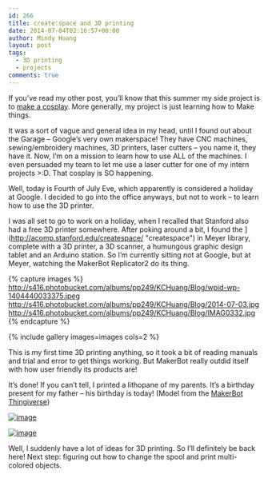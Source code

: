 ```yaml
---
id: 266
title: create:space and 3D printing
date: 2014-07-04T02:16:57+00:00
author: Mindy Huang
layout: post
tags:
  - 3D printing
  - projects
comments: true
---
```

If you&#8217;ve read my other post, you&#8217;ll know that this summer my side project is to [make a cosplay](http://mindyhuang.me/2014/06/09/cosplay/ "Cosplay???"). More generally, my project is just learning how to Make things.

It was a sort of vague and general idea in my head, until I found out about
the Garage &#8211; Google&#8217;s very own makerspace! They have CNC machines, sewing/embroidery machines, 3D printers, laser cutters &#8211; you name it, they have it. Now, I&#8217;m on a mission to learn how to use ALL of the machines. I even persuaded my team to let me use a laser cutter for one of my intern projects >:D. That cosplay is SO happening.

Well, today is Fourth of July Eve, which apparently is considered a holiday at Google. I decided to go into the office anyways, but not to work &#8211; to learn how to use the 3D printer.

I was all set to go to work on a holiday, when I recalled that Stanford also had a free 3D printer somewhere. After poking around a bit, I found the ](http://acomp.stanford.edu/createspace/ "createspace") in Meyer library, complete with a 3D printer, a 3D scanner, a humungous graphic design tablet and an Arduino station. So I&#8217;m currently sitting not at Google, but at Meyer, watching the MakerBot Replicator2 do its thing.
  
{% capture images %} 
http://s416.photobucket.com/albums/pp249/KCHuang/Blog/wpid-wp-1404440033375.jpeg http://s416.photobucket.com/albums/pp249/KCHuang/Blog/2014-07-03.jpg http://s416.photobucket.com/albums/pp249/KCHuang/Blog/IMAG0332.jpg
{% endcapture %}

{% include gallery images=images cols=2 %}

This is my first time 3D printing anything, so it took a bit of reading manuals and trial and error to get things working. But MakerBot really outdid itself with how user friendly its products are!

It&#8217;s done! If you can&#8217;t tell, I printed a lithopane of my parents. It&#8217;s a birthday present for my father &#8211; his birthday is today! (Model from the [MakerBot Thingiverse](http://www.thingiverse.com/thing:74322))

[<img class="alignnone size-full" title="wp-1404439952175" src="http://s416.photobucket.com/albums/pp249/KCHuang/Blog/wpid-wp-1404439952175.jpeg" alt="image" />](http://s416.photobucket.com/albums/pp249/KCHuang/Blog/wpid-wp-1404439952175.jpeg)

[<img class="alignnone size-full" title="wp-1404439905393" src="http://s416.photobucket.com/albums/pp249/KCHuang/Blog/wpid-wp-1404439905393.jpeg" alt="image" />](http://s416.photobucket.com/albums/pp249/KCHuang/Blog/wpid-wp-1404439905393.jpeg)

Well, I suddenly have a lot of ideas for 3D printing. So I&#8217;ll definitely be back here! Next step: figuring out how to change the spool and print multi-colored objects.
